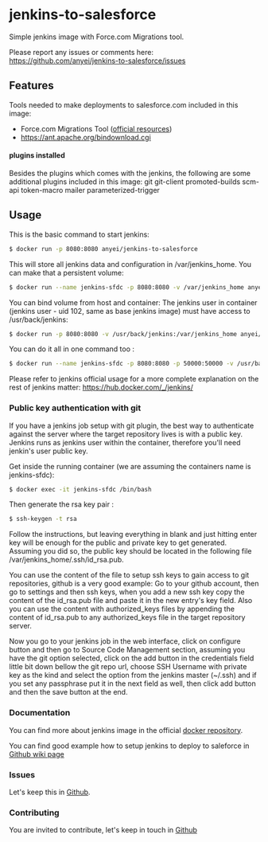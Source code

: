 # jenkins-to-salesforce

Simple jenkins image with Force.com Migrations tool.

Please report any issues or comments here:
https://github.com/anyei/jenkins-to-salesforce/issues

## Features
Tools needed to make deployments to salesforce.com included in this image:
* Force.com Migrations Tool ([official resources]( https://developer.salesforce.com/page/Force.com_Migration_Tool ))
* https://ant.apache.org/bindownload.cgi

#### plugins installed
Besides the plugins which comes with the jenkins, the following are some additional plugins included in this image:
git
git-client
promoted-builds
scm-api
token-macro
mailer
parameterized-trigger

## Usage

This is the basic command to start jenkins:
```sh
$ docker run -p 8080:8080 anyei/jenkins-to-salesforce
```
This will store all jenkins data and configuration in /var/jenkins_home. You can make that a persistent volume:

```sh
$ docker run --name jenkins-sfdc -p 8080:8080 -v /var/jenkins_home anyei/jenkins-to-salesforce
```

You can bind volume from host and container: 
The jenkins user in container (jenkins user - uid 102, same as base jenkins image) must have access to /usr/back/jenkins:

```sh
$ docker run -p 8080:8080 -v /usr/back/jenkins:/var/jenkins_home anyei/jenkins-to-salesforce
```

You can do it all in one command too : 
```sh
$ docker run --name jenkins-sfdc -p 8080:8080 -p 50000:50000 -v /usr/back/jenkins:/var/jenkins_home -d anyei/jenkins-to-salesforce
```

Please refer to jenkins official usage for a more complete explanation on the rest of jenkins matter: https://hub.docker.com/_/jenkins/


### Public key authentication with git
If you have a jenkins job setup with git plugin, the best way to authenticate against the server where the target repository lives is with a public key. Jenkins runs as jenkins user within the container, therefore you'll need jenkin's user public key.

Get inside the running container (we are assuming the containers name is jenkins-sfdc):
```sh
$ docker exec -it jenkins-sfdc /bin/bash 
```
Then generate the rsa key pair :
```sh
$ ssh-keygen -t rsa 
```
Follow the instructions, but leaving everything in blank and just hitting enter key will be enough for the public and private key to get generated. Assuming you did so, the public key should be located in the following file /var/jenkins_home/.ssh/id_rsa.pub. 

You can use the content of the file to setup ssh keys to gain access to git repositories, github is a very good example: Go to your github account, then go to settings and then ssh keys, when you add a new ssh key copy the content of the id_rsa.pub file and paste it in the new entry's key field. Also you can use the content with authorized_keys files by appending the content of id_rsa.pub to any authorized_keys file in the target repository server.

Now you go to your jenkins job in the web interface, click on configure button and then go to Source Code Management section, assuming you have the git option selected, click on the add button in the credentials field little bit down bellow the git repo url, choose SSH Username with private key as the kind and select the option from the jenkins master (~/.ssh) and if you set any passphrase put it in the next field as well, then click add button and then the save button at the end. 


### Documentation
You can find more about jenkins image in the official [docker repository](https://hub.docker.com/_/jenkins/).

You can find good example how to setup jenkins to deploy to saleforce in [Github wiki page](https://github.com/anyei/jenkins-to-salesforce/wiki)

### Issues
Let's keep this in [Github](https://github.com/anyei/jenkins-to-salesforce/issues).

### Contributing

You are invited to contribute, let's keep in touch in [Github](https://github.com/anyei/jenkins-to-salesforce)


